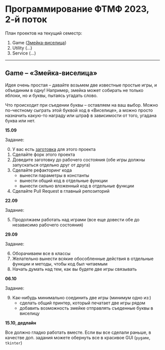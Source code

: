 # Программирование ФТМФ 2023, 2-й поток

План проектов на текущий семестр:
1. Game ([Змейка-виселица](/hang-snake))
2. Utility (...)
3. Service (...)

---

## Game &ndash; &laquo;Змейка-виселица&raquo;

Идея очень простая &ndash; давайте возьмем две известные простые игры, и объединим в одну!
Например, змейка может собирать не только яблоки, но и буквы, пытаясь угадать слово. 

Что происходит при съедении буквы &ndash; оставляем на ваш выбор. Можно по-честному сыграть 
этой буквой ход в &laquo;Виселице&raquo;, а можно просто назначить какую-то награду или штраф
в зависимости от того, угадана буква или нет.

**15.09**

Задание:

0. У вас есть [заготовка](/hang-snake) для этого проекта
1. Сделайте форк этого проекта
2. Доведите заготовку до рабочего состояния (обе игры должны запускаться отдельно друг от друга)
3. Сделайте рефакторинг кода
   * вынести параметры в константы
   * вынести общий код в отдельные функции
   * вынести сильно вложенный код в отдельные функции
4. Сделайте Pull Request в главный репозиторий

**22.09**

Задание:

5. Продолжаем работать над играми (все еще довести обе до независимо рабочего состояния)

**29.09**

Задание:

6. Оборачиваем все в классы
7. Желательно вынести всякие обособленные действия в отдельные функции и методы, чтобы код был читаемым
8. Начать думать над тем, как вы будете две игры связывать

**06.10**

Задание:

9. Как-нибудь минимально соединить две игры (минимум одно из:)
   * сделать общий принтер, который печатает две игры рядом
   * добавить возможность змейке отправлять съеденные буквы в виселицу

**15.10, дедлайн**

Все должно гладко работать вместе. Если вы все сделали раньше, в качестве доп. задания можете обернуть все в красивое GUI (`pygame`, `tkinter`)

